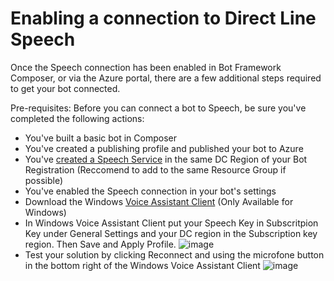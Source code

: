 # Enabling a connection to Direct Line Speech

Once the Speech connection has been enabled in Bot Framework Composer, or via the Azure portal, there are a few additional steps required to get your bot connected.

Pre-requisites: Before you can connect a bot to Speech, be sure you've completed the following actions:

* You've built a basic bot in Composer
* You've created a publishing profile and published your bot to Azure
* You've [created a Speech Service](https://ms.portal.azure.com/#create/Microsoft.CognitiveServicesSpeechServices) in the same DC Region of your Bot Registration (Reccomend to add to the same Resource Group if possible)
* You've enabled the Speech connection in your bot's settings
* Download the Windows [Voice Assistant Client](https://github.com/Azure-Samples/Cognitive-Services-Voice-Assistant/releases) (Only Available for Windows)
* In Windows Voice Assistant Client put your Speech Key in Subscritpion Key under General Settings and your DC region in the Subscription key region. Then Save and Apply Profile.
![image](https://user-images.githubusercontent.com/18688053/109964028-bead8d80-7cb2-11eb-8161-738db214ce9e.png)
* Test your solution by clicking Reconnect and using the microfone button in the bottom right of the Windows Voice Assistant Client
![image](https://user-images.githubusercontent.com/18688053/109963900-90c84900-7cb2-11eb-8c0c-7a6b1c7980cd.png)
